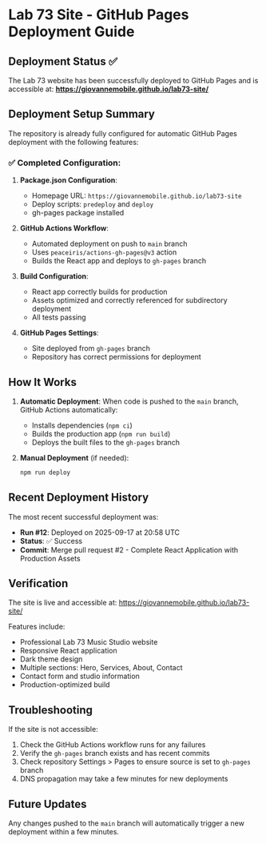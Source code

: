 # Lab 73 Site - GitHub Pages Deployment Guide

## Deployment Status ✅

The Lab 73 website has been successfully deployed to GitHub Pages and is accessible at:
**https://giovannemobile.github.io/lab73-site/**

## Deployment Setup Summary

The repository is already fully configured for automatic GitHub Pages deployment with the following features:

### ✅ Completed Configuration:

1. **Package.json Configuration**:
   - Homepage URL: `https://giovannemobile.github.io/lab73-site`
   - Deploy scripts: `predeploy` and `deploy`
   - gh-pages package installed

2. **GitHub Actions Workflow**:
   - Automated deployment on push to `main` branch
   - Uses `peaceiris/actions-gh-pages@v3` action
   - Builds the React app and deploys to `gh-pages` branch

3. **Build Configuration**:
   - React app correctly builds for production
   - Assets optimized and correctly referenced for subdirectory deployment
   - All tests passing

4. **GitHub Pages Settings**:
   - Site deployed from `gh-pages` branch
   - Repository has correct permissions for deployment

## How It Works

1. **Automatic Deployment**: When code is pushed to the `main` branch, GitHub Actions automatically:
   - Installs dependencies (`npm ci`)
   - Builds the production app (`npm run build`)
   - Deploys the built files to the `gh-pages` branch

2. **Manual Deployment** (if needed):
   ```bash
   npm run deploy
   ```

## Recent Deployment History

The most recent successful deployment was:
- **Run #12**: Deployed on 2025-09-17 at 20:58 UTC
- **Status**: ✅ Success
- **Commit**: Merge pull request #2 - Complete React Application with Production Assets

## Verification

The site is live and accessible at: https://giovannemobile.github.io/lab73-site/

Features include:
- Professional Lab 73 Music Studio website
- Responsive React application
- Dark theme design
- Multiple sections: Hero, Services, About, Contact
- Contact form and studio information
- Production-optimized build

## Troubleshooting

If the site is not accessible:
1. Check the GitHub Actions workflow runs for any failures
2. Verify the `gh-pages` branch exists and has recent commits
3. Check repository Settings > Pages to ensure source is set to `gh-pages` branch
4. DNS propagation may take a few minutes for new deployments

## Future Updates

Any changes pushed to the `main` branch will automatically trigger a new deployment within a few minutes.